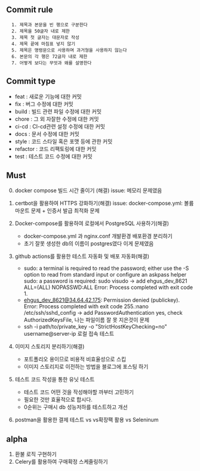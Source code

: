 ## Commit rule
      1. 제목과 본문을 빈 행으로 구분한다
      2. 제목을 50글자 내로 제한
      3. 제목 첫 글자는 대문자로 작성
      4. 제목 끝에 마침표 넣지 않기
      5. 제목은 명령문으로 사용하며 과거형을 사용하지 않는다
      6. 본문의 각 행은 72글자 내로 제한
      7. 어떻게 보다는 무엇과 왜를 설명한다

## Commit type
- feat : 새로운 기능에 대한 커밋
- fix : 버그 수정에 대한 커밋
- build : 빌드 관련 파일 수정에 대한 커밋
- chore : 그 외 자잘한 수정에 대한 커밋
- ci-cd : CI-cd관련 설정 수정에 대한 커밋
- docs : 문서 수정에 대한 커밋
- style : 코드 스타일 혹은 포맷 등에 관한 커밋
- refactor :  코드 리팩토링에 대한 커밋
- test : 테스트 코드 수정에 대한 커밋


## Must
0. docker compose 빌드 시간 줄이기 (해결)
      issue: 메모리 문제였음
1. certbot을 활용하여 HTTPS 강화하기(해결)
      issue: docker-compose.yml: 볼륨 마운트 문제 + 인증서 발급 최적화 문제
2. Docker-compose를 활용하여 로컬에서 PostgreSQL 사용하기(해결)
      - docker-compose.yml 과 nginx.conf 개발환경 배포환경 분리하기
      - 초기 잘못 생성한 db의 이름이 postgres였다 이게 문제였음
      
3. github actions를 활용한 테스트 자동화 및 배포 자동화(해결)
      - sudo: a terminal is required to read the password; either use the -S option to read from standard input or configure an askpass helper
sudo: a password is required: sudo visudo -> add ehgus_dev_8621 ALL=(ALL) NOPASSWD:ALL
Error: Process completed with exit code 1.
      - ehgus_dev_8621@34.64.42.175: Permission denied (publickey).
Error: Process completed with exit code 255.:nano /etc/ssh/sshd_config -> add PasswordAuthentication yes, check AuthorizedKeysFile, 나는 파일이름 잘 못 지은것이 문제
      - ssh -i path/to/private_key -o "StrictHostKeyChecking=no" username@server-ip 로컬 접속 테스트
4. 이미지 스토리지 분리하기(해결)
      - 포트폴리오 용이므로 비용적 비효율성으로 스킵
      - 이미지 스토리지로 이전하는 방법을 블로그에 포스팅 하기
5. 테스트 코드 작성을 통한 유닛 테스트
      - 테스트 코드 어떤 것을 작성해야할 까부터 고민하기
      - 필요한 것만 효율적으로 합시다.
      - 0순위는 구매시 db 성능저하를 테스트하고 개선
6. postman을 활용한 결제 테스트 vs vs확장팩 활용 vs Seleninum


## alpha
1. 환불 로직 구현하기
2. Celery를 활용하여 구매확정 스케줄링하기








